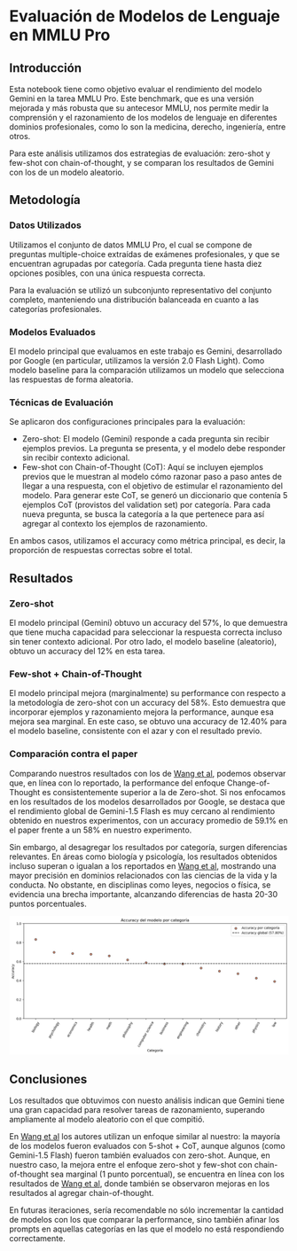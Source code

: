 # Evaluación de Modelos de Lenguaje en MMLU Pro

## Introducción

Esta notebook tiene como objetivo evaluar el rendimiento del modelo Gemini en la tarea MMLU Pro. Este benchmark, que es una versión mejorada y más robusta que su antecesor MMLU, nos permite medir la comprensión y el razonamiento de los modelos de lenguaje en diferentes dominios profesionales, como lo son la medicina, derecho, ingeniería, entre otros. 

Para este análisis utilizamos dos estrategias de evaluación: zero-shot y few-shot con chain-of-thought, y se comparan los resultados de Gemini con los de un modelo aleatorio.

## Metodología

### Datos Utilizados

Utilizamos el conjunto de datos MMLU Pro, el cual se compone de preguntas multiple-choice extraídas de exámenes profesionales, y que se encuentran agrupadas por categoría. Cada pregunta tiene hasta diez opciones posibles, con una única respuesta correcta.

Para la evaluación se utilizó un subconjunto representativo del conjunto completo, manteniendo una distribución balanceada en cuanto a las categorías profesionales.

### Modelos Evaluados

El modelo principal que evaluamos en este trabajo es Gemini, desarrollado por Google (en particular, utilizamos la versión 2.0 Flash Light). Como modelo baseline para la comparación utilizamos un modelo que selecciona las respuestas de forma aleatoria.

### Técnicas de Evaluación
Se aplicaron dos configuraciones principales para la evaluación:
- Zero-shot: El modelo (Gemini) responde a cada pregunta sin recibir ejemplos previos. La pregunta se presenta, y el modelo debe responder sin recibir contexto adicional.
- Few-shot con Chain-of-Thought (CoT): Aquí se incluyen ejemplos previos que le muestran al modelo cómo razonar paso a paso antes de llegar a una respuesta, con el objetivo de estimular el razonamiento del modelo. Para generar este CoT, se generó un diccionario que contenía 5 ejemplos CoT (provistos del validation set) por categoría. Para cada nueva pregunta, se busca la categoría a la que pertenece para así agregar al contexto los ejemplos de razonamiento.

En ambos casos, utilizamos el accuracy como métrica principal, es decir, la proporción de respuestas correctas sobre el total.

## Resultados

### Zero-shot

El modelo principal (Gemini) obtuvo un accuracy del 57%, lo que demuestra que tiene mucha capacidad para seleccionar la respuesta correcta incluso sin tener contexto adicional. Por otro lado, el modelo baseline (aleatorio), obtuvo un accuracy del 12% en esta tarea.

### Few-shot + Chain-of-Thought

El modelo principal mejora (marginalmente) su performance con respecto a la metodología de zero-shot con un accuracy del 58%. Esto demuestra que incorporar ejemplos y razonamiento mejora la performance, aunque esa mejora sea marginal. En este caso, se obtuvo una accuracy de 12.40% para el modelo baseline, consistente con el azar y con el resultado previo.

### Comparación contra el paper

Comparando nuestros resultados con los de [Wang et al](https://arxiv.org/abs/2406.01574), podemos observar que, en línea con lo reportado, la performance del enfoque Change-of-Thought es consistentemente superior a la de Zero-shot. Si nos enfocamos en los resultados de los modelos desarrollados por Google, se destaca que el rendimiento global de Gemini-1.5 Flash es muy cercano al rendimiento obtenido en nuestros experimentos, con un accuracy promedio de 59.1% en el paper frente a un 58% en nuestro experimento.

Sin embargo, al desagregar los resultados por categoría, surgen diferencias relevantes. En áreas como biología y psicología, los resultados obtenidos incluso superan o igualan a los reportados en [Wang et al](https://arxiv.org/abs/2406.01574), mostrando una mayor precisión en dominios relacionados con las ciencias de la vida y la conducta. No obstante, en disciplinas como leyes, negocios o física, se evidencia una brecha importante, alcanzando diferencias de hasta 20-30 puntos porcentuales.

![Accuracy por categoría](https://github.com/nicokossacoff/mmlu-pro-validation/raw/main/data/Accuracy_by_cat.png)


## Conclusiones

Los resultados que obtuvimos con nuesto análisis indican que Gemini tiene una gran capacidad para resolver tareas de razonamiento, superando ampliamente al modelo aleatorio con el que compitió. 

En [Wang et al](https://arxiv.org/abs/2406.01574) los autores utilizan un enfoque similar al nuestro: la mayoría de los modelos fueron evaluados con 5-shot + CoT, aunque algunos (como Gemini-1.5 Flash) fueron también evaluados con zero-shot. Aunque, en nuestro caso, la mejora entre el enfoque zero-shot y few-shot con chain-of-thought sea marginal (1 punto porcentual), se encuentra en línea con los resultados de [Wang et al](https://arxiv.org/abs/2406.01574), donde también se observaron mejoras en los resultados al agregar chain-of-thought.

En futuras iteraciones, sería recomendable no sólo incrementar la cantidad de modelos con los que comparar la performance, sino también afinar los prompts en aquellas categorías en las que el modelo no está respondiendo correctamente.
